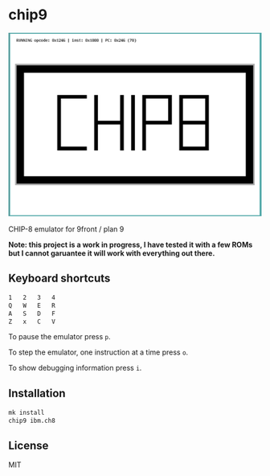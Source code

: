 # chip9

![screenshot](screenshot.png)

CHIP-8 emulator for 9front / plan 9

**Note: this project is a work in progress, I have tested it with a
few ROMs but I cannot garuantee it will work with everything out
there.**


## Keyboard shortcuts

	1	2	3	4
	Q	W	E	R
	A	S	D	F
	Z	x	C	V

To pause the emulator press `p`.

To step the emulator, one instruction at a time press `o`.

To show debugging information press `i`.


## Installation

	mk install
	chip9 ibm.ch8

## License

MIT